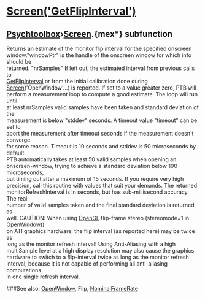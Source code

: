 # [Screen('GetFlipInterval')](Screen-GetFlipInterval) 
## [Psychtoolbox](Pyschtoolbox)&#8250;[Screen](Screen).{mex*} subfunction


Returns an estimate of the monitor flip interval for the specified onscreen  
window."windowPtr" is the handle of the onscreen window for which info should be  
returned. "nrSamples" If left out, the estimated interval from previous calls to  
[GetFlipInterval](GetFlipInterval) or from the initial calibration done during  
[Screen](Screen)('OpenWindow'...) is reported. If set to a value greater zero, PTB will  
perform a measurement loop to compute a good estimate. The loop will run until  
at least nrSamples valid samples have been taken and standard deviation of the  
measurement is below "stddev" seconds. A timeout value "timeout" can be set to  
abort the measurement after timeout seconds if the measurement doesn't converge  
for some reason. Timeout is 10 seconds and stddev is 50 microseconds by default.  
PTB automatically takes at least 50 valid samples when opening an  
onscreen-window, trying to achieve a standard deviation below 100 microseconds,  
but timing out after a maximum of 15 seconds. If you require very high  
precision, call this routine with values that suit your demands. The returned  
monitorRefreshInterval is in seconds, but has sub-millisecond accuracy. The real  
number of valid samples taken and the final standard deviation is returned as  
well. CAUTION: When using [OpenGL](OpenGL) flip-frame stereo (stereomode=1 in [OpenWindow)](OpenWindow))  
on ATI graphics hardware, the flip interval (as reported here) may be twice as  
long as the monitor refresh interval! Using Anti-Aliasing with a high  
multiSample level at a high display resolution may also cause the graphics  
hardware to switch to a flip-interval twice as long as the monitor refresh  
interval, because it is not capable of performing all anti-aliasing computations  
in one single refresh interval.   


###See also:
[OpenWindow](Screen-OpenWindow), Flip, [NominalFrameRate](Screen-NominalFrameRate)
